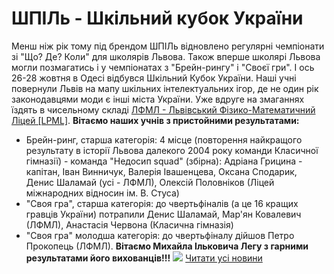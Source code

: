 
# ШПІЛь - Шкільний кубок України
Менш ніж рік тому під брендом ШПІЛь відновлено регулярні чемпіонати зі "Що? Де? Коли" для школярів Львова. Також вперше школярі Львова могли позмагатись і у чемпіонатах з "Брейн-рингу" і "Своєї гри".
І ось 26-28 жовтня в Одесі відбувся Шкільний Кубок України.
Наші учні повернули Львів на мапу шкільних інтелектуальних ігор, де не один рік законодавцями моди є інші міста України. Уже вдруге на змаганнях їздять в чисельному складі [ЛФМЛ - Львівський Фізико-Математичний Ліцей [LPML]](https://www.facebook.com/lpml.org/?__tn__=K-R&amp;eid=ARCD7mLVOojDLzj9Jmvwm-cdnjBp0NIGMgUY5zI8q8_ivbC0Q0DcMVfmtlvtoRBilFff0KP5E2bYMjfy&amp;fref=mentions&amp;__xts__%5B0%5D=68.ARD8_UCruWUZzEYErp_hczB_U92pZCZXKl6raYFWht9IkPwukWxOpH06XpPNyYJ-CRbx3czpx4gGjI_TE98t9WF6v14DlLf7qji3rTzVCncOw3cO4h-0Y4duz2UM_n7FNI5c9X64Wm-sigZNv2JRruQwtasxDIFiJzWBEvfxtpyqZ5AeV8o_Q36JTM6e-fomiWt3s8T8u2PbSswxf_wo3sUUeoYSl8wsMVmTUvCxzMlC5rLwT7g2t8P4_jOWhqyhDkIEofxIjZtGX3hMsWlospWV0xLovXpIGFOMCAxAx1UkoWxLMYr2V4igRCZbh36F-0YXVtrS9lScRzlizA2HZfhfl2Z8NjuKXGUHpmnaArrz0PTmBAqMiBnKlq8H-TEj_-OCMpe3lCOUL0oZze0y5E9NsBcVcMsjHw8WRwlva-mcGKH4yao).
**Вітаємо наших учнів з пристойними результатами:**
- Брейн-ринг, старша категорія: 4 місце (повторення найкращого результату в історії Львова далекого 2004 року команди Класичної гімназії) - команда "Недосип squad" (збірна): Адріана Грицина - капітан, Іван Винничук, Валерія Івашенцева, Оксана Сподарик, Денис Шаламай (усі - ЛФМЛ), Олексій Половніков (Ліцей міжнародних відносин ім. В. Стуса)
- "Своя гра", старша категорія: до чвертьфіналів (а це 16 кращих гравців України) потрапили Денис Шаламай, Мар'ян Ковалевич (ЛФМЛ), Анастасія Червона (Класична гімназія)
- "Своя гра" молодша категорія: до чвертьфіналу дійшов Петро Прокопець (ЛФМЛ).
**Вітаємо Михайла Ільковича Легу з гарними результатами його вихованців!!!**
**![](/images/шпіль-шкільний-кубок-україни/shpil1_2019.jpg)**
[Читати усі новини](/news)
       